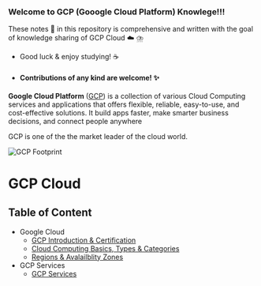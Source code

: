 ### Welcome to GCP (Gooogle Cloud Platform) Knowlege!!!

These notes :memo: in this repository is comprehensive and written with the goal of knowledge sharing of GCP Cloud :cloud:
⛈️

- Good luck & enjoy studying! :coffee: 
-  #### Contributions of any kind are welcome! :sparkles:


**Google Cloud Platform** ([GCP](https://cloud.google.com/)) is a collection of various Cloud Computing services and applications that offers flexible, reliable, easy-to-use, and cost-effective solutions. It build apps faster, make smarter business decisions, and connect people anywhere

GCP is one of the the market leader of the cloud world.

![GCP Footprint](https://lh3.googleusercontent.com/oL3F456sm3dLr_60gxpg6EVi-zH90CHR3JEn1WueNlLF4h3Ie9BJJ3KCCIu-fVoyh-TDYEvM8v3EsQ=e14-rw-lo-sc0xffffff-h600)


# GCP Cloud 

## **Table of Content**

- Google Cloud
  - [GCP Introduction & Certification ]()
  - [Cloud Computing Basics, Types & Categories](https://github.com/engineerbaz/AWS-Cloud-Knowledge/blob/master/01b%20Cloud_Computing_Basics.md) 
  - [Regions & Avalailblity Zones]()
- GCP Services 
  - [GCP Services]() 
